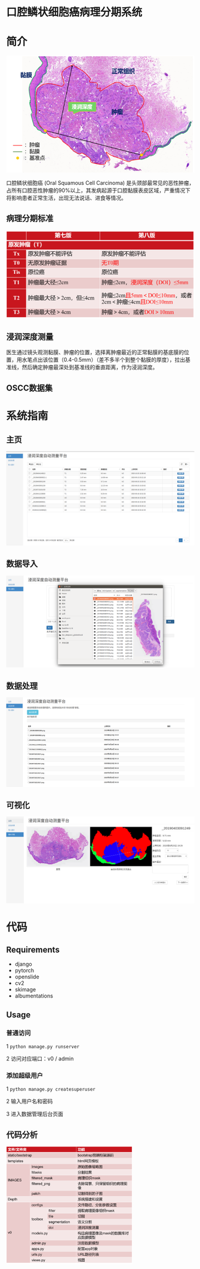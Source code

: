 # 口腔鳞状细胞癌病理分期系统

# 简介

<img src="docs\imgs\oscc.png" alt="oscc" style="zoom:80%;" />

口腔鳞状细胞癌 (Oral Squamous Cell Carcinoma) 是头颈部最常见的恶性肿瘤，占所有口腔恶性肿瘤的90%以上，其发病起源于口腔黏膜表皮区域，严重情况下将影响患者正常生活，出现无法说话、进食等情况。

## 病理分期标准

<img src="docs\imgs\stage.png" alt="stage" style="zoom:50%;" />

## 浸润深度测量

医生通过镜头观测黏膜、肿瘤的位置，选择离肿瘤最近的正常黏膜的基底膜的位置，用水笔点出该位置（0.4-0.5mm）（差不多半个到整个黏膜的厚度），拉出基准线，然后确定肿瘤最深处到基准线的垂直距离，作为浸润深度。

## OSCC数据集



# 系统指南

## 主页

<img src="docs\imgs\base.png" alt="base" style="zoom:80%;" />

## 数据导入

<img src="docs\imgs\load.png" alt="load" style="zoom:80%;" />

## 数据处理

<img src="docs\imgs\process.png" alt="process" style="zoom:80%;" />

## 可视化

<img src="docs\imgs\visualize.png" alt="visualize" style="zoom:80%;" />

# 代码

## Requirements

* django
* pytorch
* openslide
* cv2
* skimage
* albumentations

## Usage

### 普通访问

1 `python manage.py runserver`

2 访问对应端口：v0 / admin

### 添加超级用户

1  `python manage.py createsuperuser`

2 输入用户名和密码

3 进入数据管理后台页面

## 代码分析

<img src="docs\imgs\code.png" alt="code" style="zoom: 33%;" />